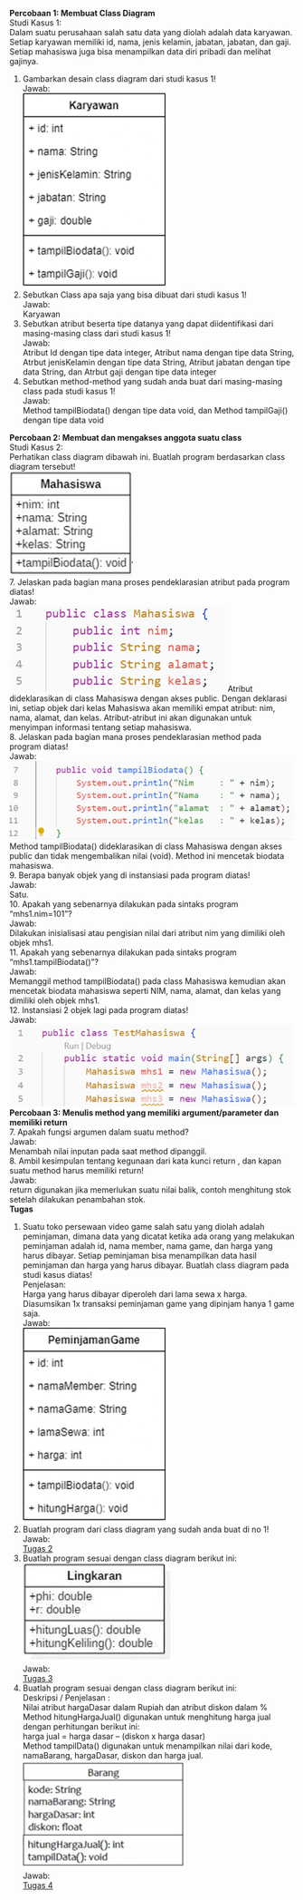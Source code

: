 **Percobaan 1: Membuat Class Diagram** <br>
Studi Kasus 1: <br>
Dalam suatu perusahaan salah satu data yang diolah adalah data karyawan. Setiap karyawan memiliki id, nama, jenis kelamin, jabatan, jabatan, dan gaji. Setiap mahasiswa juga bisa menampilkan data diri pribadi dan melihat gajinya. <br>
1. Gambarkan desain class diagram dari studi kasus 1! <br>
   Jawab: <br>
   <img src=img/P1S1.png>
2. Sebutkan Class apa saja yang bisa dibuat dari studi kasus 1! <br>
   Jawab: <br>
   Karyawan
3. Sebutkan atribut beserta tipe datanya yang dapat diidentifikasi dari masing-masing class dari studi kasus 1! <br>
   Jawab: <br>
   Atribut Id dengan tipe data integer, Atribut nama dengan tipe data String, Atrbut jenisKelamin dengan tipe data String, Atribut jabatan dengan tipe data String, dan Atrbut  gaji dengan tipe data integer
4. Sebutkan method-method yang sudah anda buat dari masing-masing class pada studi kasus 1! <br>
   Jawab: <br>
   Method tampilBiodata() dengan tipe data void, dan Method tampilGaji() dengan tipe data void

**Percobaan 2: Membuat dan mengakses anggota suatu class** <br>
Studi Kasus 2: <br>
Perhatikan class diagram dibawah ini. Buatlah program berdasarkan class diagram tersebut! <br>
<img src="img/P2.png"> <br>
7. Jelaskan pada bagian mana proses pendeklarasian atribut pada program diatas! <br>
   Jawab: <br>
   <img src=img/P2S1.png>
   Atribut dideklarasikan di class Mahasiswa dengan akses public. Dengan deklarasi ini, setiap objek dari kelas Mahasiswa akan memiliki empat atribut: nim, nama, alamat, dan kelas. Atribut-atribut ini akan digunakan untuk menyimpan informasi tentang setiap mahasiswa. <br>
8. Jelaskan pada bagian mana proses pendeklarasian method pada program diatas! <br>
   Jawab: <br>
   <img src=img/P2S2.png>
   Method tampilBiodata() dideklarasikan di class Mahasiswa dengan akses public dan tidak mengembalikan nilai (void). Method ini mencetak biodata mahasiswa. <br>
9. Berapa banyak objek yang di instansiasi pada program diatas! <br>
   Jawab: <br>
   Satu. <br>
10. Apakah yang sebenarnya dilakukan pada sintaks program “mhs1.nim=101”? <br>
   Jawab: <br>
   Dilakukan inisialisasi atau pengisian nilai dari atribut nim yang dimiliki oleh objek mhs1. <br>
11. Apakah yang sebenarnya dilakukan pada sintaks program “mhs1.tampilBiodata()”? <br>
   Jawab: <br>
   Memanggil method tampilBiodata() pada class Mahasiswa kemudian akan mencetak biodata mahasiswa seperti NIM, nama, alamat, dan kelas yang dimiliki oleh objek mhs1. <br>
12. Instansiasi 2 objek lagi pada program diatas! <br>
   Jawab: <br>
   <img src=img/P2S6.png> <br>
**Percobaan 3: Menulis method yang memiliki argument/parameter dan memiliki return** <br>
7. Apakah fungsi argumen dalam suatu method? <br>
   Jawab: <br>
   Menambah nilai inputan pada saat method dipanggil. <br>
8. Ambil kesimpulan tentang kegunaan dari kata kunci return , dan kapan suatu method harus memiliki return! <br>
   Jawab: <br>
   return digunakan jika memerlukan suatu nilai balik, contoh menghitung stok setelah dilakukan penambahan stok. <br><br3>
**Tugas** <br>
1. Suatu toko persewaan video game salah satu yang diolah adalah peminjaman, dimana data yang dicatat ketika ada orang yang melakukan peminjaman adalah id, nama member, nama game, dan harga yang harus dibayar. Setiap peminjaman bisa menampilkan data hasil peminjaman dan harga yang harus dibayar. Buatlah class diagram pada studi kasus diatas! <br>
Penjelasan: <br>
Harga yang harus dibayar diperoleh dari lama sewa x harga. <br>
Diasumsikan 1x transaksi peminjaman game yang dipinjam hanya 1 game saja. <br>
Jawab: <br>
<img src=img/P2T1.png> <br>
2. Buatlah program dari class diagram yang sudah anda buat di no 1! <br>
Jawab: <br>
<a href="PeminjamanGame">Tugas 2</a>
3. Buatlah program sesuai dengan class diagram berikut ini: <br>
<img src=img/P2T3.png> <br>
Jawab: <br>
<a href="Lingkaran">Tugas 3</a>
4. Buatlah program sesuai dengan class diagram berikut ini: <br>
Deskripsi / Penjelasan : <br>
Nilai atribut hargaDasar dalam Rupiah dan atribut diskon dalam % <br>
Method hitungHargaJual() digunakan untuk menghitung harga jual dengan
perhitungan berikut ini: <br>
harga jual = harga dasar – (diskon x harga dasar) <br>
Method tampilData() digunakan untuk menampilkan nilai dari kode, namaBarang, hargaDasar, diskon dan harga jual. <br>
<img src=img/P2T4.png> <br>
Jawab: <br>
<a href="BarangTugas">Tugas 4</a>
